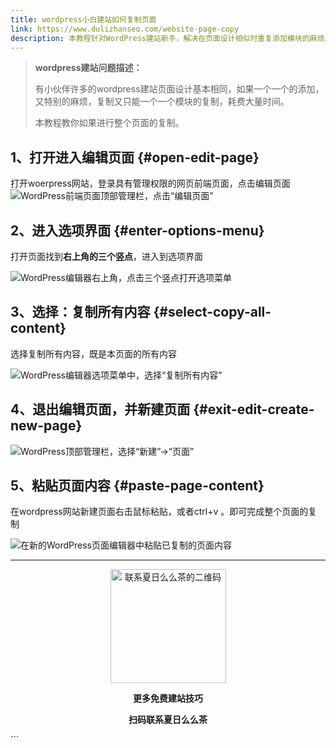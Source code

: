 ```yaml
---
title: wordpress小白建站如何复制页面
link: https://www.dulizhanseo.com/website-page-copy
description: 本教程针对WordPress建站新手，解决在页面设计相似时重复添加模块的麻烦。通过简单的步骤，指导用户如何利用WordPress编辑器自带的功能，快速复制整个页面内容到新页面，提高建站效率。
---
```


> **wordpress建站问题描述：**
>
> 有小伙伴许多的wordpress建站页面设计基本相同，如果一个一个的添加，又特别的麻烦，复制又只能一个一个模块的复制，耗费大量时间。
>
> 本教程教你如果进行整个页面的复制。

## 1、打开进入编辑页面 {#open-edit-page}

打开woerpress网站，登录具有管理权限的网页前端页面，点击编辑页面
![WordPress前端页面顶部管理栏，点击“编辑页面”](https://cos.files.maozhishi.com/public/attachments/lfx/1668518105254.png)

## 2、进入选项界面 {#enter-options-menu}

打开页面找到**右上角的三个竖点**，进入到选项界面

![WordPress编辑器右上角，点击三个竖点打开选项菜单](https://cos.files.maozhishi.com/public/attachments/lfx/1668518105255.png)

## 3、选择：复制所有内容 {#select-copy-all-content}

选择复制所有内容，既是本页面的所有内容

![WordPress编辑器选项菜单中，选择“复制所有内容”](https://cos.files.maozhishi.com/public/attachments/lfx/1668518105258.png)

## 4、退出编辑页面，并新建页面 {#exit-edit-create-new-page}

![WordPress顶部管理栏，选择“新建”->“页面”](https://cos.files.maozhishi.com/public/attachments/lfx/1668518105394.png)

## 5、粘贴页面内容 {#paste-page-content}

在wordpress网站新建页面右击鼠标粘贴，或者ctrl+v 。即可完成整个页面的复制

![在新的WordPress页面编辑器中粘贴已复制的页面内容](https://cos.files.maozhishi.com/public/attachments/lfx/1668518105358.png)

---

<p style="text-align: center;"><img src="https://cos.files.maozhishi.com/xp/xz1666581463559.png" width="185" alt="联系夏日么么茶的二维码" height="182" /></p>
<p style="text-align: center;"><strong>更多免费建站技巧</strong></p>
<p style="text-align: center;"><strong>扫码联系夏日么么茶</strong></p>
```

